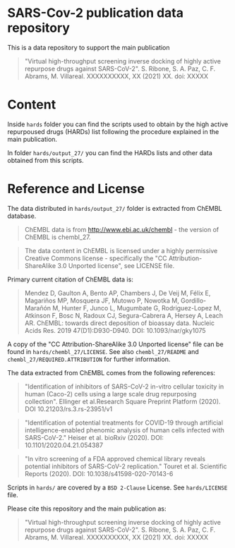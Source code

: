 # SARS-Cov-2 publication data repository

This is a data repository to support the main publication 

> "Virtual high-throughput screening inverse docking of highly active repurpose
  drugs against SARS-CoV-2". S. Ribone, S. A. Paz, C. F. Abrams, M. Villareal.
  XXXXXXXXXX, XX (2021) XX. doi: XXXXX

# Content

Inside `hards` folder you can find the scripts used to obtain by the high
active repurpoused drugs (HARDs) list following the procedure explained in the
main publication.

In folder `hards/output_27/` you can find the HARDs lists and other data
obtained from this scripts.

# Reference and License

The data distributed in `hards/output_27/` folder is extracted from ChEMBL
database. 

> ChEMBL data is from http://www.ebi.ac.uk/chembl - the version of ChEMBL is
  chembl_27.

> The data content in ChEMBL is licensed under a highly permissive Creative
  Commons license - specifically the "CC Attribution-ShareAlike 3.0 Unported
  license", see LICENSE file.

Primary current citation of ChEMBL data is:

> Mendez D, Gaulton A, Bento AP, Chambers J, De Veij M, Félix E, Magariños MP,
  Mosquera JF, Mutowo P, Nowotka M, Gordillo-Marañón M, Hunter F, Junco L,
  Mugumbate G, Rodriguez-Lopez M, Atkinson F, Bosc N, Radoux CJ, Segura-Cabrera
  A, Hersey A, Leach AR. ChEMBL: towards direct deposition of bioassay data.
  Nucleic Acids Res. 2019 47(D1):D930-D940. DOI: 10.1093/nar/gky1075

A copy of the "CC Attribution-ShareAlike 3.0 Unported license" file can be
found in `hards/chembl_27/LICENSE`. See also `chembl_27/README` and
`chembl_27/REQUIRED.ATTRIBUTION` for further information.

The data extracted from ChEMBL comes from the following references:

> "Identification of inhibitors of SARS-CoV-2 in-vitro cellular toxicity in human
  (Caco-2) cells using a large scale drug repurposing collection".  Ellinger et
  al.Research Square Preprint Platform (2020). DOI 10.21203/rs.3.rs-23951/v1

> "Identification of potential treatments for COVID-19 through artificial
  intelligence-enabled phenomic analysis of human cells infected with
  SARS-CoV-2." Heiser et al. bioRxiv (2020). DOI: 10.1101/2020.04.21.054387

> "In vitro screening of a FDA approved chemical library reveals potential
  inhibitors of SARS-CoV-2 replication." Touret et al. Scientific Reports
  (2020).  DOI: 10.1038/s41598-020-70143-6

Scripts in `hards/` are covered by a `BSD 2-Clause` License. See
`hards/LICENSE` file.

Please cite this repository and the main publication as:

> "Virtual high-throughput screening inverse docking of highly active repurpose
  drugs against SARS-CoV-2". S. Ribone, S. A. Paz, C. F. Abrams, M. Villareal.
  XXXXXXXXXX, XX (2021) XX. doi: XXXXX



